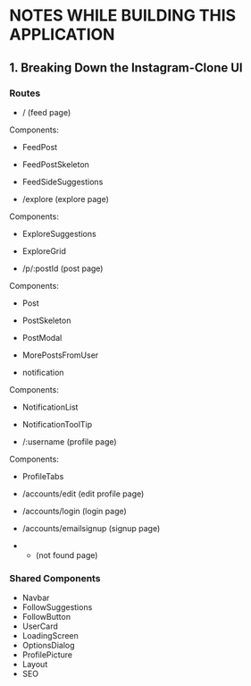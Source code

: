 # NOTES WHILE BUILDING THIS APPLICATION

## 1. Breaking Down the Instagram-Clone UI

### Routes
- / (feed page)

Components:
- FeedPost
- FeedPostSkeleton
- FeedSideSuggestions

- /explore (explore page)

Components:
- ExploreSuggestions
- ExploreGrid

- /p/:postId (post page)

Components:
- Post
- PostSkeleton
- PostModal
- MorePostsFromUser

- notification

Components:
- NotificationList
- NotificationToolTip

- /:username (profile page)

Components:
- ProfileTabs

- /accounts/edit (edit profile page)

- /accounts/login (login page)

- /accounts/emailsignup (signup page)

- * (not found page)

### Shared Components
- Navbar
- FollowSuggestions
- FollowButton
- UserCard
- LoadingScreen
- OptionsDialog
- ProfilePicture
- Layout
- SEO